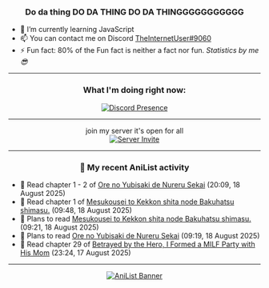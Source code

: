 <div align="center">

### Do da thing DO DA THING DO DA THINGGGGGGGGGGG
</div>

- 🌱 I’m currently learning JavaScript
- 📫 You can contact me on Discord [TheInternetUser#9060](https://discord.com/users/534117072796385300)
- ⚡ Fun fact: 80% of the Fun fact is neither a fact nor fun. _Statistics by me 😎_
<hr>

<div align="center">

### What I'm doing right now:
[![Discord Presence](https://lanyard.cnrad.dev/api/534117072796385300)](https://discord.com/users/534117072796385300)
<hr>

join my server it's open for all <br>
[![Server Invite](https://invidget.switchblade.xyz/bfYgVHxrSs)](https://discord.gg/bfYgVHxrSs)

<hr>
  
### 🌸 My recent AniList activity

</div>

<!-- ANILIST_ACTIVITY:start -->

-   📖 Read chapter 1 - 2 of [Ore no Yubisaki de Nureru Sekai](https://anilist.co/manga/197242) (20:09, 18 August 2025)
-   📖 Read chapter 1 of [Mesukousei to Kekkon shita node Bakuhatsu shimasu.](https://anilist.co/manga/129026) (09:48, 18 August 2025)
-   📖 Plans to read [Mesukousei to Kekkon shita node Bakuhatsu shimasu.](https://anilist.co/manga/129026) (09:21, 18 August 2025)
-   📖 Plans to read [Ore no Yubisaki de Nureru Sekai](https://anilist.co/manga/197242) (09:19, 18 August 2025)
-   📖 Read chapter 29 of [Betrayed by the Hero, I Formed a MILF Party with His Mom](https://anilist.co/manga/159187) (23:24, 17 August 2025)

<!-- ANILIST_ACTIVITY:end -->
<hr>

<div align="center">

[![AniList Banner](https://img.anili.st/User/929966)](https://anilist.co/user/TheInternetUser)

<!-- ![Profile views](https://gpvc.arturio.dev/TheInternetUse7) Since 2023-01-09 -->
<br>


</div>
